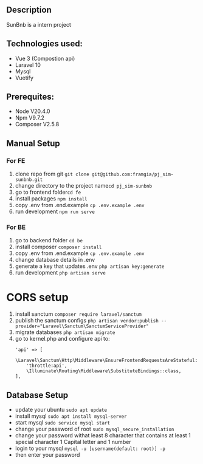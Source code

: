 ## Description

SunBnb is a intern project 

## Technologies used:

- Vue 3 (Compostion api)
- Laravel 10 
- Mysql
- Vuetify


## Prerequites:

- Node V20.4.0
- Npm V9.7.2
- Composer V2.5.8

## Manual Setup

### For FE
1. clone repo from git `git clone git@github.com:framgia/pj_sim-sunbnb.git`
2. change directory to the project name`cd pj_sim-sunbnb`
3. go to frontend folder`cd fe`
4. install packages `npm install`
5. copy .env from .end.example `cp .env.example .env`
6. run development `npm run serve`

### For BE
1. go to backend folder `cd be`
2. install composer `composer install` 
3. copy .env from .end.example `cp .env.example .env`
4. change database details in .env 
5. generate a key that updates .env `php artisan key:generate`
6. run development `php artisan serve`

# CORS setup

1. install sanctum `composer require laravel/sanctum`
2. publish the sanctum configs `php artisan vendor:publish --provider="Laravel\Sanctum\SanctumServiceProvider"`
3. migrate databases `php artisan migrate`
4. go to kernel.php and configure api to:
    ```
    'api' => [
        \Laravel\Sanctum\Http\Middleware\EnsureFrontendRequestsAreStateful::class,
        'throttle:api',
        \Illuminate\Routing\Middleware\SubstituteBindings::class,
    ],
    ```

## Database Setup

- update your ubuntu `sudo apt update`
- install mysql `sudo apt install mysql-server`
- start mysql `sudo service mysql start`
- change your password of root `sudo mysql_secure_installation`
- change your password withat least 8 character that contains at least 1 special character 1 Capital letter and 1 number
- login to your mysql `mysql -u [username(default: root)] -p`
- then enter your password